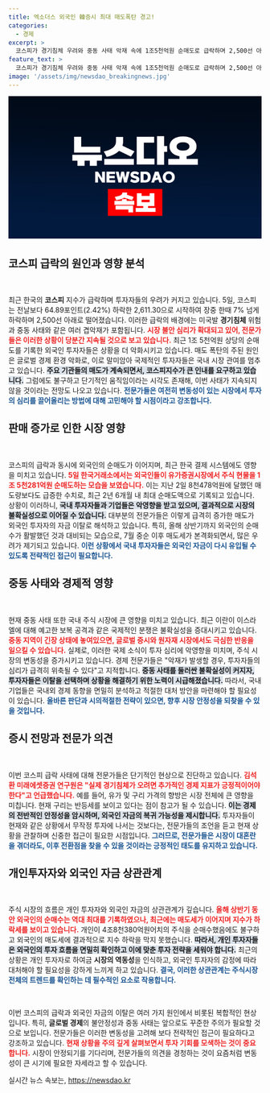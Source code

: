 ```yaml
---
title: 엑소더스 외국인 韓증시 최대 매도폭탄 경고!
categories:
  - 경제
excerpt: >
  코스피가 경기침체 우려와 중동 사태 악재 속에 1조5천억원 순매도로 급락하며 2,500선 아래로 내려갔습니다. 하지만 전문가들은 이는 단기 현상으로, 향후 회복 가능성에 긍정적인 전망을 내놓고 있습니다.
feature_text: >
  코스피가 경기침체 우려와 중동 사태 악재 속에 1조5천억원 순매도로 급락하며 2,500선 아래로 내려갔습니다. 하지만 전문가들은 이는 단기 현상으로, 향후 회복 가능성에 긍정적인 전망을 내놓고 있습니다.
image: '/assets/img/newsdao_breakingnews.jpg'
---
```


<p><img src="/assets/img/newsdao_breakingnews.jpg" alt="flaretime 속보" /></p>

<h2 data-ke-size="size26">코스피 급락의 원인과 영향 분석</h2>

<p data-ke-size="size16">&nbsp;</p>

<p>최근 한국의 <strong>코스피</strong> 지수가 급락하며 투자자들의 우려가 커지고 있습니다. 5일, 코스피는 전날보다 64.89포인트(2.42%) 하락한 2,611.30으로 시작하여 장중 한때 7% 넘게 하락하며 2,500선 아래로 떨어졌습니다. 이러한 급락의 배경에는 미국발 <strong>경기침체</strong> 위험과 중동 사태와 같은 여러 겹악재가 포함됩니다. <b><span style="color: #ee2323;">시장 불안 심리가 확대되고 있어, 전문가들은 이러한 상황이 당분간 지속될 것으로 보고 있습니다.</span></b> 최근 1조 5천억원 상당의 순매도를 기록한 외국인 투자자들은 상황을 더 악화시키고 있습니다. 매도 폭탄의 주된 원인은 글로벌 경제 환경 악화로, 이로 말미암아 국제적인 투자자들은 국내 시장 관여를 멈추고 있습니다. <b><span style="background-color: #21538527;">주요 기관들의 매도가 계속되면서, 코스피지수가 큰 인내를 요구하고 있습니다.</span></b> 그럼에도 불구하고 단기적인 움직임이라는 시각도 존재해, 이번 사태가 지속되지 않을 것이라는 전망도 나오고 있습니다. <b><span style="color: #1a5490;">전문가들은 여전히 변동성이 있는 시장에서 투자의 심리를 끌어올리는 방법에 대해 고민해야 할 시점이라고 강조합니다.</span></b></p>

<h2 data-ke-size="size26">판매 증가로 인한 시장 영향</h2>

<p data-ke-size="size16">&nbsp;</p>

<p>코스피의 급락과 동시에 외국인의 순매도가 이어지며, 최근 한국 결제 시스템에도 영향을 미치고 있습니다. <b><span style="color: #ee2323;">5일 한국거래소에서는 외국인들이 유가증권시장에서 주식 현물을 1조 5천281억원 순매도하는 모습을 보였습니다.</span></b> 이는 지난 2일 8천478억원에 달했던 매도량보다도 급증한 수치로, 최근 2년 6개월 내 최대 순매도액으로 기록되고 있습니다. 상황이 이러하니, <b><span style="background-color: #21538527;">국내 투자자들과 기업들은 악영향을 받고 있으며, 결과적으로 시장의 불확실성으로 이어질 수 있습니다.</span></b> 대부분의 전문가들은 이렇게 급격히 증가한 매도가 외국인 투자자의 자금 이탈로 해석하고 있습니다. 특히, 올해 상반기까지 외국인의 순매수가 활발했던 것과 대비되는 모습으로, 7월 중순 이후 매도세가 본격화되면서, 많은 우려가 제기되고 있습니다. <b><span style="color: #1a5490;">이런 상황에서 국내 투자자들은 외국인 자금이 다시 유입될 수 있도록 전략적인 접근이 필요합니다.</span></b></p>

<h2 data-ke-size="size26">중동 사태와 경제적 영향</h2>

<p data-ke-size="size16">&nbsp;</p>

<p>현재 중동 사태 또한 국내 주식 시장에 큰 영향을 미치고 있습니다. 최근 이란이 이스라엘에 대해 예고한 보복 공격과 같은 국제적인 분쟁은 불확실성을 증대시키고 있습니다. <b><span style="color: #ee2323;">중동 지역이 긴장 상태에 놓여있으면, 글로벌 증시와 원자재 시장에서도 극심한 반응을 일으킬 수 있습니다.</span></b> 실제로, 이러한 국제 소식이 투자 심리에 악영향을 미치며, 주식 시장의 변동성을 증가시키고 있습니다. 경제 전문가들은 "악재가 발생할 경우, 투자자들의 심리가 급격히 위축될 수 있다"고 지적합니다. <b><span style="background-color: #21538527;">중동 사태를 둘러싼 불확실성이 커지자, 투자자들은 이탈을 선택하며 상황을 해결하기 위한 노력이 시급해졌습니다.</span></b> 따라서, 국내 기업들은 국내외 경제 동향을 면밀히 분석하고 적절한 대처 방안을 마련해야 할 필요성이 있습니다. <b><span style="color: #1a5490;">올바른 판단과 시의적절한 전략이 있으면, 향후 시장 안정성을 되찾을 수 있을 것입니다.</span></b></p>

<h2 data-ke-size="size26">증시 전망과 전문가 의견</h2>

<p data-ke-size="size16">&nbsp;</p>

<p>이번 코스피 급락 사태에 대해 전문가들은 단기적인 현상으로 진단하고 있습니다. <b><span style="color: #ee2323;">김석환 미래에셋증권 연구원은 "실제 경기침체가 오려면 추가적인 경제 지표가 긍정적이어야 한다"고 언급했습니다.</span></b> 예를 들어, 유가 및 구리 가격의 향방은 시장 전체에 큰 영향을 미칩니다. 현재 구리는 반등세를 보이고 있다는 점이 참고가 될 수 있습니다. <b><span style="background-color: #21538527;">이는 경제의 전반적인 안정성을 암시하며, 외국인 자금의 복귀 가능성을 제시합니다.</span></b> 투자자들이 현재와 같은 상황에서 무작정 투자에 나서는 것보다는, 전문가들의 조언을 듣고 현재 상황을 관찰하며 신중한 접근이 필요한 시점입니다. <b><span style="color: #1a5490;">그러므로, 전문가들은 시장이 대혼란을 겪더라도, 이후 전환점을 찾을 수 있을 것이라는 긍정적인 태도를 유지하고 있습니다.</span></b></p>

<h2 data-ke-size="size26">개인투자자와 외국인 자금 상관관계</h2>

<p data-ke-size="size16">&nbsp;</p>

<p>주식 시장의 흐름은 개인 투자자와 외국인 자금의 상관관계가 깊습니다. <b><span style="color: #ee2323;">올해 상반기 동안 외국인의 순매수는 역대 최대를 기록하였으나, 최근에는 매도세가 이어지며 지수가 하락세를 보이고 있습니다.</span></b> 개인이 4조8천380억원어치의 주식을 순매수했음에도 불구하고 외국인의 매도세에 결과적으로 지수 하락을 막지 못했습니다. <b><span style="background-color: #21538527;">따라서, 개인 투자자들은 외국인의 투자 흐름을 면밀히 확인하고 이에 맞춘 투자 전략을 세워야 합니다.</span></b> 최근의 상황은 개인 투자자로 하여금 <strong>시장의 역동성</strong>을 인식하고, 외국인 투자자의 감정에 따라 대처해야 할 필요성을 강하게 느끼게 하고 있습니다. <b><span style="color: #1a5490;">결국, 이러한 상관관계는 주식시장 전체의 트렌드를 확인하는 데 필수적인 요소로 작용합니다.</span></b></p>

<p data-ke-size="size16">&nbsp;</p>

<p>이번 코스피의 급락과 외국인 자금의 이탈은 여러 가지 원인에서 비롯된 복합적인 현상입니다. 특히, <strong>글로벌 경제</strong>의 불안정성과 중동 사태는 앞으로도 꾸준한 주의가 필요할 것으로 보입니다. 전문가들은 이러한 변동성을 고려해 보다 전략적인 접근이 필요하다고 강조하고 있습니다. <b><span style="color: #ee2323;">현재 상황을 주의 깊게 살펴보면서 투자 기회를 모색하는 것이 중요합니다.</span></b> 시장이 안정되기를 기다리며, 전문가들의 의견을 경청하는 것이 요즘처럼 변동성이 큰 시기에 필요한 자세라고 할 수 있습니다.</p>
실시간 뉴스 속보는, <a href="https://newsdao.kr" rel="dofollow">https://newsdao.kr</a>


